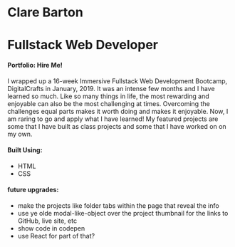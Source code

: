 <h1>Clare Barton</h1>
<h1>Fullstack Web Developer</h1>

<h4>Portfolio: Hire Me!</h4>
<p> I wrapped up a 16-week Immersive Fullstack Web Development Bootcamp, DigitalCrafts in January, 2019. It was an intense few months and I have learned so much. Like so many things in life, the most rewarding and enjoyable can also be the most challenging at times. Overcoming the challenges equal parts makes it worth doing and makes it enjoyable. Now, I am raring to go and apply what I have learned! My featured projects are some that I have built as class projects and some that I have worked on on my own. </p>

<h4>Built Using:</h4>
  <ul>
    <li>HTML</li>
    <li>CSS</li>
  </ul>
  
<h4>future upgrades:</h4>
  <ul>
    <li>make the projects like folder tabs within the page that reveal the info</li>
    <li>use ye olde modal-like-object over the project thumbnail for the links to GitHub, live site, etc</li>
    <li>show code in codepen</li>
    <li>use React for part of that?</li>
  </ul>



